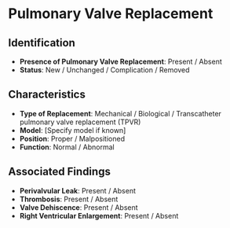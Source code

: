 
# Pulmonary Valve Replacement

## Identification

- **Presence of Pulmonary Valve Replacement**: Present / Absent
- **Status**: New / Unchanged / Complication / Removed

## Characteristics

- **Type of Replacement**: Mechanical / Biological / Transcatheter pulmonary valve replacement (TPVR)
- **Model**: [Specify model if known]
- **Position**: Proper / Malpositioned
- **Function**: Normal / Abnormal

## Associated Findings

- **Perivalvular Leak**: Present / Absent
- **Thrombosis**: Present / Absent
- **Valve Dehiscence**: Present / Absent
- **Right Ventricular Enlargement**: Present / Absent
